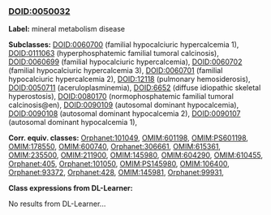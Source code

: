 
### [DOID:0050032](http://purl.obolibrary.org/obo/DOID_0050032)
**Label:** mineral metabolism disease

**Subclasses:** [DOID:0060700](http://purl.obolibrary.org/obo/DOID_0060700) (familial hypocalciuric hypercalcemia 1), [DOID:0111063](http://purl.obolibrary.org/obo/DOID_0111063) (hyperphosphatemic familial tumoral calcinosis), [DOID:0060699](http://purl.obolibrary.org/obo/DOID_0060699) (familial hypocalciuric hypercalcemia), [DOID:0060702](http://purl.obolibrary.org/obo/DOID_0060702) (familial hypocalciuric hypercalcemia 3), [DOID:0060701](http://purl.obolibrary.org/obo/DOID_0060701) (familial hypocalciuric hypercalcemia 2), [DOID:12118](http://purl.obolibrary.org/obo/DOID_12118) (pulmonary hemosiderosis), [DOID:0050711](http://purl.obolibrary.org/obo/DOID_0050711) (aceruloplasminemia), [DOID:6652](http://purl.obolibrary.org/obo/DOID_6652) (diffuse idiopathic skeletal hyperostosis), [DOID:0080170](http://purl.obolibrary.org/obo/DOID_0080170) (normophosphatemic familial tumoral calcinosis@en), [DOID:0090109](http://purl.obolibrary.org/obo/DOID_0090109) (autosomal dominant hypocalcemia), [DOID:0090108](http://purl.obolibrary.org/obo/DOID_0090108) (autosomal dominant hypocalcemia 2), [DOID:0090107](http://purl.obolibrary.org/obo/DOID_0090107) (autosomal dominant hypocalcemia 1), 

**Corr. equiv. classes:** [Orphanet:101049](http://www.orpha.net/ORDO/Orphanet_101049), [OMIM:601198](http://purl.obolibrary.org/obo/OMIM_601198), [OMIM:PS601198](http://purl.obolibrary.org/obo/OMIM_PS601198), [OMIM:178550](http://purl.obolibrary.org/obo/OMIM_178550), [OMIM:600740](http://purl.obolibrary.org/obo/OMIM_600740), [Orphanet:306661](http://www.orpha.net/ORDO/Orphanet_306661), [OMIM:615361](http://purl.obolibrary.org/obo/OMIM_615361), [OMIM:235500](http://purl.obolibrary.org/obo/OMIM_235500), [OMIM:211900](http://purl.obolibrary.org/obo/OMIM_211900), [OMIM:145980](http://purl.obolibrary.org/obo/OMIM_145980), [OMIM:604290](http://purl.obolibrary.org/obo/OMIM_604290), [OMIM:610455](http://purl.obolibrary.org/obo/OMIM_610455), [Orphanet:405](http://www.orpha.net/ORDO/Orphanet_405), [Orphanet:101050](http://www.orpha.net/ORDO/Orphanet_101050), [OMIM:PS145980](http://purl.obolibrary.org/obo/OMIM_PS145980), [OMIM:106400](http://purl.obolibrary.org/obo/OMIM_106400), [Orphanet:93372](http://www.orpha.net/ORDO/Orphanet_93372), [Orphanet:428](http://www.orpha.net/ORDO/Orphanet_428), [OMIM:145981](http://purl.obolibrary.org/obo/OMIM_145981), [Orphanet:99931](http://www.orpha.net/ORDO/Orphanet_99931), 

**Class expressions from DL-Learner:**

No results from DL-Learner...



